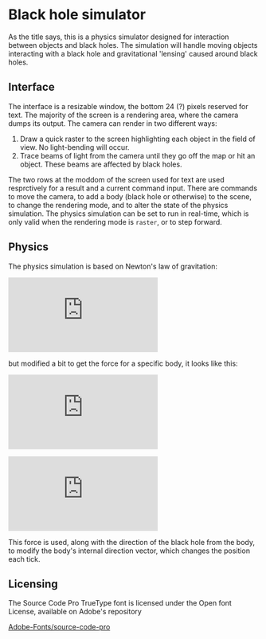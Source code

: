 # Black hole simulator

As the title says, this is a physics simulator designed for interaction between objects and black holes.
The simulation will handle moving objects interacting with a black hole and gravitational 'lensing' caused
around black holes.

## Interface

The interface is a resizable window, the bottom 24 (?) pixels reserved for text. The majority of the
screen is a rendering area, where the camera dumps its output. The camera can render in two different ways:

1. Draw a quick raster to the screen highlighting each object in the field of view. No light-bending will
occur.
2. Trace beams of light from the camera until they go off the map or hit an object. These beams are affected
by black holes.

The two rows at the moddom of the screen used for text are used resprctively for a result and a current
command input. There are commands to move the camera, to add a body (black hole or otherwise) to the scene, to
change the rendering mode, and to alter the state of the physics simulation. The physics simulation can be set
to run in real-time, which is only valid when the rendering mode is `raster`, or to step forward.

## Physics

The physics simulation is based on Newton's law of gravitation:

![Law of gravitation](http://www.sciweavers.org/tex2img.php?eq=F%3DG%5Cfrac%7Bm_1m_2%7D%7Br%5E2%7D&bc=White&fc=Black&im=png&fs=12&ff=arev&edit=0)

but modified a bit to get the force for a specific body, it looks like this:

![Modified Law, 1](http://www.sciweavers.org/tex2img.php?eq=F_1%3DG%5Cfrac%7Bm_1m_2%7D%7Br%5E2%7D%5Cdiv%5Cfrac%7Bm_1%7D%7Bm_1%2Bm_2%7D&bc=White&fc=Black&im=png&fs=12&ff=arev&edit=0)

![Modified law, 2](http://www.sciweavers.org/tex2img.php?eq=F_1%3DG%5Cfrac%7B%28m_1%29%5E2%20%5Ctimes%20m_2%20%2B%20m_1%20%5Ctimes%20%28m_2%29%5E2%7D%7Bm_1%20%5Ctimes%20r%5E2%7D&bc=White&fc=Black&im=png&fs=12&ff=arev&edit=0)

This force is used, along with the direction of the black hole from the body, to modify the body's internal
direction vector, which changes the position each tick.

## Licensing

The Source Code Pro TrueType font is licensed under the Open font License, available on Adobe's repository

[Adobe-Fonts/source-code-pro](https://github.com/adobe-fonts/source-code-pro/)
